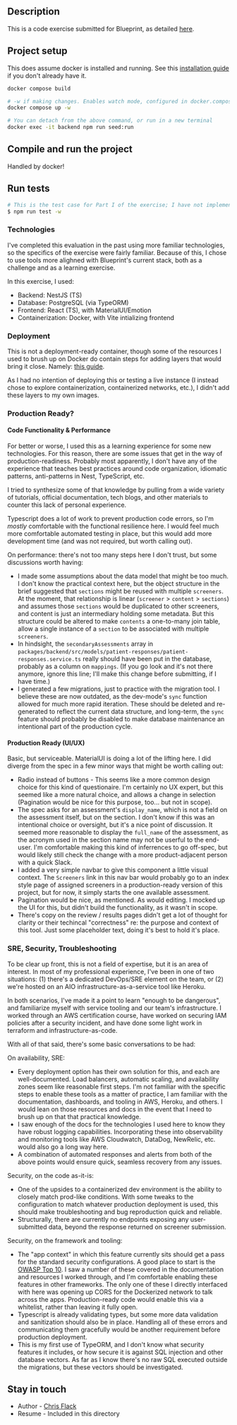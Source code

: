 ## Description

This is a code exercise submitted for Blueprint, as detailed [here](https://github.com/blueprinthq/coding-exercise).

## Project setup

This does assume docker is installed and running. See this [installation guide](https://docs.docker.com/desktop/install/mac-install/) if you don't already have it.

```bash
docker compose build

# -w if making changes. Enables watch mode, configured in docker.compose.yml
docker compose up -w

# You can detach from the above command, or run in a new terminal
docker exec -it backend npm run seed:run
```

## Compile and run the project

Handled by docker!

## Run tests

```bash
# This is the test case for Part I of the exercise; I have not implemented full unit testing.
$ npm run test -w
```

### Technologies

I've completed this evaluation in the past using more familiar technologies, so the specifics of the exercise were fairly familiar. Because of this, I chose to use tools more alighned with Blueprint's current stack, both as a challenge and as a learning exercise.

In this exercise, I used:

- Backend: NestJS (TS)
- Database: PostgreSQL (via TypeORM)
- Frontend: React (TS), with MaterialUI/Emotion
- Containerization: Docker, with Vite intializing frontend

### Deployment

This is not a deployment-ready container, though some of the resources I used to brush up on Docker do contain steps for adding layers that would bring it close. Namely: [this guide](https://montacerdk.medium.com/setup-dockerize-a-react-nest-monorepo-application-7a800060bd63).

As I had no intention of deploying this or testing a live instance (I instead chose to explore containerization, containerized networks, etc.), I didn't add these layers to my own images.

### Production Ready?

#### Code Functionality & Performance

For better or worse, I used this as a learning experience for some new technologies. For this reason, there are some issues that get in the way of production-readiness. Probably most apparently, I don't have any of the experience that teaches best practices around code organization, idiomatic patterns, anti-patterns in Nest, TypeScript, etc.

I tried to synthesize some of that knowledge by pulling from a wide variety of tutorials, official documentation, tech blogs, and other materials to counter this lack of personal experience.

Typescript does a lot of work to prevent production code errors, so I'm _mostly_ comfortable with the functional resilience here. I would feel much more comfortable automated testing in place, but this would add more development time (and was not required, but worth calling out).

On performance: there's not too many steps here I don't trust, but some discussions worth having:

- I made some assumptions about the data model that might be too much. I don't know the practical context here, but the object structure in the brief suggested that `sections` might be reused with multiple `screeners`. At the moment, that relationship is linear (`screener` > `content` > `sections`) and assumes those `sections` would be duplicated to other screeners, and content is just an intermediary holding some metadata. But this structure could be altered to make `contents` a one-to-many join table, allow a single instance of a `section` to be associated with multiple `screeners`.
- In hindsight, the `secondaryAssessments` array in `packages/backend/src/models/patient-responses/patient-responses.service.ts` really should have been put in the database, probably as a column on `mappings`. (If you go look and it's not there anymore, ignore this line; I'll make this change before submitting, if I have time.)
- I generated a few migrations, just to practice with the migration tool. I believe these are now outdated, as the dev-mode's `sync` function allowed for much more rapid iteration. These should be deleted and re-generated to reflect the current data structure, and long-term, the `sync` feature should probably be disabled to make database maintenance an intentional part of the production cycle.

#### Production Ready (UI/UX)

Basic, but serviceable. MaterialUI is doing a lot of the lifting here. I did diverge from the spec in a few minor ways that might be worth calling out:

- Radio instead of buttons - This seems like a more common design choice for this kind of questionaire. I'm certainly no UX expert, but this seemed like a more natural choice, and allows a change in selection (Pagination would be nice for this purpose, too... but not in scope).
- The spec asks for an assessment's `display_name`, which is not a field on the assessment itself, but on the section. I don't know if this was an intentional choice or oversight, but it's a nice point of discussion. It seemed more reasonable to display the `full_name` of the assessment, as the acronym used in the section name may not be userful to the end-user. I'm comfortable making this kind of inferrences to go off-spec, but would likely still check the change with a more product-adjacent person with a quick Slack.
- I added a very simple navbar to give this component a little visual context. The `Screeners` link in this nav bar would probably go to an index style page of assigned screeners in a production-ready version of this project, but for now, it simply starts the one available assessment.
- Pagination would be nice, as mentioned. As would editing. I mocked up the UI for this, but didn't build the functionality, as it wasn't in scope.
- There's copy on the review / results pages didn't get a lot of thought for clarity or their techincal "correctness" re: the purpose and context of this tool. Just some placeholder text, doing it's best to hold it's place.

### SRE, Security, Troubleshooting

To be clear up front, this is not a field of expertise, but it is an area of interest. In most of my professional experience, I've been in one of two situations: (1) there's a dedicated DevOps/SRE element on the team, or (2) we're hosted on an AIO infrastructure-as-a-service tool like Heroku.

In both scenarios, I've made it a point to learn "enough to be dangerous", and familiarize myself with service tooling and our team's infrastructure. I worked through an AWS certification course, have worked on securing IAM policies after a security incident, and have done some light work in terraform and infrastructure-as-code.

With all of that said, there's some basic conversations to be had:

On availability, SRE:

- Every deployment option has their own solution for this, and each are well-documented. Load balancers, automatic scaling, and availability zones seem like reasonable first steps. I'm not familiar with the specific steps to enable these tools as a matter of practice, I am familiar with the documentation, dashboards, and tooling in AWS, Heroku, and others. I would lean on those resources and docs in the event that I need to brush up on that that practical knowledge.
- I saw enough of the docs for the technologies I used here to know they have robust logging capabilities. Incorporating these into observability and monitoring tools like AWS Cloudwatch, DataDog, NewRelic, etc. would also go a long way here.
- A combination of automated responses and alerts from both of the above points would ensure quick, seamless recovery from any issues.

Security, on the code as-it-is:

- One of the upsides to a containerized dev environment is the ability to closely match prod-like conditions. With some tweaks to the configuration to match whatever production deployment is used, this should make troubleshooting and bug reproduction quick and reliable.
- Structurally, there are currently no endpoints exposing any user-submitted data, beyond the response returned on screener submission.

Security, on the framework and tooling:

- The "app context" in which this feature currently sits should get a pass for the standard security configurations. A good place to start is the [OWASP Top 10](https://owasp.org/www-project-top-ten/). I saw a number of these covered in the documentation and resources I worked through, and I'm comfortable enabling these features in other frameworks. The only one of these I directly interfaced with here was opening up CORS for the Dockerized network to talk across the apps. Production-ready code would enable this via a whitelist, rather than leaving it fully open.
- Typescript is already validating types, but some more data validation and sanitization should also be in place. Handling all of these errors and communicating them gracefully would be another requirement before production deployment.
- This is my first use of TypeORM, and I don't know what security features it includes, or how secure it is against SQL injection and other database vectors. As far as I know there's no raw SQL executed outside the migrations, but these vectors should be investigated.

## Stay in touch

- Author - [Chris Flack](https://www.linkedin.com/in/ccflack/)
- Resume - Included in this directory
